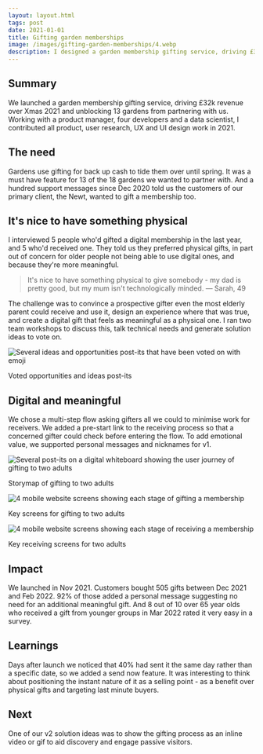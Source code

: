 ```yaml
---
layout: layout.html
tags: post
date: 2021-01-01
title: Gifting garden memberships
image: /images/gifting-garden-memberships/4.webp
description: I designed a garden membership gifting service, driving £32k revenue and unblocking 13 new clients.
---
```

## Summary

We launched a garden membership gifting service, driving £32k revenue over Xmas 2021 and unblocking 13 gardens from partnering with us. Working with a product manager, four developers and a data scientist, I contributed all product, user research, UX and UI design work in 2021.

## The need

Gardens use gifting for back up cash to tide them over until spring. It was a must have feature for 13 of the 18 gardens we wanted to partner with. And a hundred support messages since Dec 2020 told us the customers of our primary client, the Newt, wanted to gift a membership too.

## It's nice to have something physical

I interviewed 5 people who'd gifted a digital membership in the last year, and 5 who'd received one. They told us they preferred physical gifts, in part out of concern for older people not being able to use digital ones, and because they're more meaningful.

> It's nice to have something physical to give somebody - my dad is pretty good, but my mum isn't technologically minded. — Sarah, 49

The challenge was to convince a prospective gifter even the most elderly parent could receive and use it, design an experience where that was true, and create a digital gift that feels as meaningful as a physical one. I ran two team workshops to discuss this, talk technical needs and generate solution ideas to vote on.

![Several ideas and opportunities post-its that have been voted on with emoji](/images/gifting-garden-memberships/voted-opportunities-and-ideas-post-its.jpg)<figcaption>Voted opportunities and ideas post-its</figcaption>

## Digital and meaningful

We chose a multi-step flow asking gifters all we could to minimise work for receivers. We added a pre-start link to the receiving process so that a concerned gifter could check before entering the flow. To add emotional value, we supported personal messages and nicknames for v1.

![Several post-its on a digital whiteboard showing the user journey of gifting to two adults](/images/gifting-garden-memberships/storymap-of-gifting-to-two-adults.jpg)<figcaption>Storymap of gifting to two adults</figcaption>

![4 mobile website screens showing each stage of gifting a membership](/images/gifting-garden-memberships/key-screens-for-gifting-to-two-adults.jpg)<figcaption>Key screens for gifting to two adults</figcaption>

![4 mobile website screens showing each stage of receiving a membership](/images/gifting-garden-memberships/key-receiving-screens-for-two-adults.jpg)<figcaption>Key receiving screens for two adults</figcaption>

## Impact

We launched in Nov 2021. Customers bought 505 gifts between Dec 2021 and Feb 2022. 92% of those added a personal message suggesting no need for an additional meaningful gift. And 8 out of 10 over 65 year olds who received a gift from younger groups in Mar 2022 rated it very easy in a survey.

## Learnings

Days after launch we noticed that 40% had sent it the same day rather than a specific date, so we added a send now feature. It was interesting to think about positioning the instant nature of it as a selling point - as a benefit over physical gifts and targeting last minute buyers.

## Next

One of our v2 solution ideas was to show the gifting process as an inline video or gif to aid discovery and engage passive visitors.